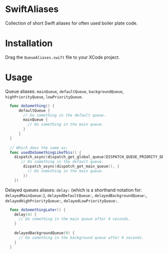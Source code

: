 SwiftAliases
============

Collection of short Swift aliases for often used boiler plate code.

# Installation
Drag the `QueueAliases.swift` file to your XCode project.

# Usage
Queue aliases: `mainQueue`, `defaultQueue`, `backgroundQueue`, `highPriorityQueue`, `lowPriorityQueue`.
```swift
  func doSomething() {
      defaultQueue {
        // Do something in the default queue.
        mainQueue {
          // Do something in the main queue.
        }
      }
  }
  
  // Which does the same as:
  func usedDoSomethingLikeThis() {
    dispatch_async(dispatch_get_global_queue(DISPATCH_QUEUE_PRIORITY_DEFAULT, 0), {
       // Do something in the default queue.
        dispatch_async(dispatch_get_main_queue(), {
          // Do something in the main queue.
        })
    })
```

Delayed queues aliases: `delay:` (which is a shorthand notation for: `delayedMainQueue:`), `delayedDefaultQueue:`, `delayedBackgroundQueue:`, `delayedHighPriorityQueue:`, `delayedLowPriorityQueue:`.
```swift
  func doSomethingLater() {
    delay(4) {
      // Do something in the main queue after 4 seconds.
    }
    
    delayedBackgroundQueue(9) {
      // Do something in the background queue after 9 seconds.
    }
  }
```
